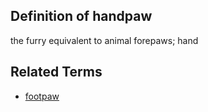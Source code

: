 ## Definition of handpaw

the furry equivalent to animal forepaws; hand

## Related Terms

- [footpaw](./footpaw)
